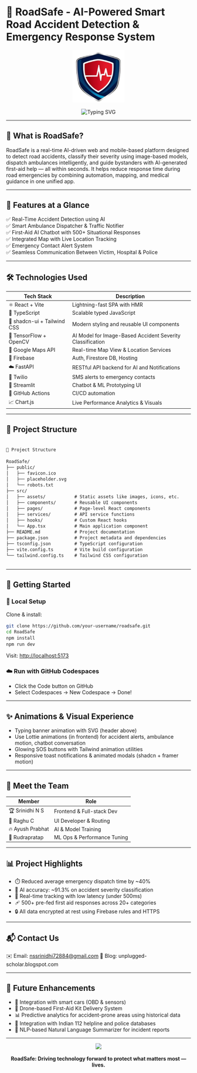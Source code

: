 # 🚦 RoadSafe - AI-Powered Smart Road Accident Detection & Emergency Response System

<p align="center">
  <img src="https://github.com/Srinidhi-070/RoadSafe/blob/main/public/lovable-uploads/babc7f96-a784-4583-bc62-5b6f7f92da8b.png" alt="RoadSafe Logo" width="140"/>
</p>

<p align="center">
  <img src="https://readme-typing-svg.herokuapp.com?font=Fira+Code&size=24&pause=1000&color=F763D7&center=true&vCenter=true&width=1000&lines=Empowering+Emergency+Response+with+AI;Real-time+Accident+Detection+and+Dispatch;Faster+Rescue+Means+More+Lives+Saved" alt="Typing SVG" />
</p>

---

## 🧠 What is RoadSafe?
RoadSafe is a real-time AI-driven web and mobile-based platform designed to detect road accidents, classify their severity using image-based models, dispatch ambulances intelligently, and guide bystanders with AI-generated first-aid help — all within seconds. It helps reduce response time during road emergencies by combining automation, mapping, and medical guidance in one unified app.

---

## 🎯 Features at a Glance
✅ Real-Time Accident Detection using AI  
✅ Smart Ambulance Dispatcher & Traffic Notifier  
✅ First-Aid AI Chatbot with 500+ Situational Responses  
✅ Integrated Map with Live Location Tracking  
✅ Emergency Contact Alert System  
✅ Seamless Communication Between Victim, Hospital & Police  

---

## 🛠️ Technologies Used
| Tech Stack              | Description                                |
|--------------------------|--------------------------------------------|
| ⚛️ React + Vite           | Lightning-fast SPA with HMR                 |
| 🔷 TypeScript             | Scalable typed JavaScript                  |
| 🎨 shadcn-ui + Tailwind CSS | Modern styling and reusable UI components  |
| 🧠 TensorFlow + OpenCV    | AI Model for Image-Based Accident Severity Classification |
| 📡 Google Maps API        | Real-time Map View & Location Services      |
| 🧬 Firebase               | Auth, Firestore DB, Hosting                |
| ☁️ FastAPI                | RESTful API backend for AI and Notifications |
| 💬 Twilio                 | SMS alerts to emergency contacts           |
| 🧠 Streamlit              | Chatbot & ML Prototyping UI                |
| 🐙 GitHub Actions         | CI/CD automation                           |
| 📈 Chart.js               | Live Performance Analytics & Visuals       |

---

## 📂 Project Structure
```

📂 Project Structure

RoadSafe/
├── public/
│   ├── favicon.ico
│   ├── placeholder.svg
│   └── robots.txt
├── src/
│   ├── assets/           # Static assets like images, icons, etc.
│   ├── components/       # Reusable UI components
│   ├── pages/            # Page-level React components
│   ├── services/         # API service functions
│   ├── hooks/            # Custom React hooks
│   └── App.tsx           # Main application component
├── README.md             # Project documentation
├── package.json          # Project metadata and dependencies
├── tsconfig.json         # TypeScript configuration
├── vite.config.ts        # Vite build configuration
└── tailwind.config.ts    # Tailwind CSS configuration


````

---

## 🚀 Getting Started

### 🔧 Local Setup
Clone & install:
```bash
git clone https://github.com/your-username/roadsafe.git
cd RoadSafe
npm install
npm run dev
````

Visit: [http://localhost:5173](http://localhost:5173)

### ☁️ Run with GitHub Codespaces

* Click the Code button on GitHub
* Select Codespaces → New Codespace → Done!

---

## ✨ Animations & Visual Experience

* Typing banner animation with SVG (header above)
* Use Lottie animations (in frontend) for accident alerts, ambulance motion, chatbot conversation
* Glowing SOS buttons with Tailwind animation utilities
* Responsive toast notifications & animated modals (shadcn + framer motion)

---

## 👥 Meet the Team

| Member           | Role                        |
| ---------------- | --------------------------- |
| 🏆 Srinidhi N S  | Frontend & Full-stack Dev   |
| 🚀 Raghu C       | UI Developer & Routing      |
| 🔥 Ayush Prabhat | AI & Model Training         |
| 🌟 Rudrapratap   | ML Ops & Performance Tuning |

---

## 📊 Project Highlights

* ⏱️ Reduced average emergency dispatch time by \~40%
* 🧠 AI accuracy: \~91.3% on accident severity classification
* 📡 Real-time tracking with low latency (under 500ms)
* 🩹 500+ pre-fed first aid responses across 20+ categories
* 🔒 All data encrypted at rest using Firebase rules and HTTPS

---

## 📬 Contact Us

✉️ Email: [nssrinidhi72884@gmail.com](mailto:nssrinidhi72884@gmail.com)
📝 Blog: unplugged-scholar.blogspot.com

---

## 🧪 Future Enhancements

* 🚗 Integration with smart cars (OBD & sensors)
* 🚁 Drone-based First-Aid Kit Delivery System
* 📊 Predictive analytics for accident-prone areas using historical data
* 🧭 Integration with Indian 112 helpline and police databases
* 🧾 NLP-based Natural Language Summarizer for incident reports

---

<p align="center">
  <img src="https://img.shields.io/badge/Built%20With-%F0%9F%92%BB%20Code%20and%20Compassion-ff69b4?style=for-the-badge"/>
</p>

<p align="center">
  <strong>RoadSafe: Driving technology forward to protect what matters most — lives.</strong>  
</p>
